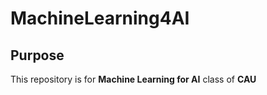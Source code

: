 # MachineLearning4AI

## Purpose
This repository is for **Machine Learning for AI** class of **CAU**
